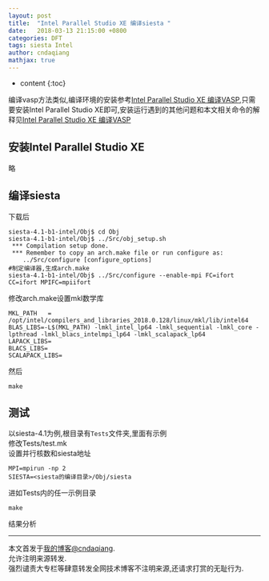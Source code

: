 ```yaml
---
layout: post
title:  "Intel Parallel Studio XE 编译siesta "
date:   2018-03-13 21:15:00 +0800
categories: DFT
tags: siesta Intel
author: cndaqiang
mathjax: true
---
```

* content
{:toc}

编译vasp方法类似,编译环境的安装参考[Intel Parallel Studio XE 编译VASP](/2018/01/15/intel-mpi-vasp/),只需要安装Intel Parallel Studio XE即可,安装运行遇到的其他问题和本文相关命令的解释见[Intel Parallel Studio XE 编译VASP](/2018/01/15/intel-mpi-vasp/)






## 安装Intel Parallel Studio XE
略
## 编译siesta
下载后
```
siesta-4.1-b1-intel/Obj$ cd Obj
siesta-4.1-b1-intel/Obj$ ../Src/obj_setup.sh 
 *** Compilation setup done. 
 *** Remember to copy an arch.make file or run configure as:
    ../Src/configure [configure_options]
#制定编译器,生成arch.make
siesta-4.1-b1-intel/Obj$ ../Src/configure --enable-mpi FC=ifort CC=ifort MPIFC=mpiifort
```
修改arch.make设置mkl数学库
```
MKL_PATH   = /opt/intel/compilers_and_libraries_2018.0.128/linux/mkl/lib/intel64
BLAS_LIBS=-L$(MKL_PATH) -lmkl_intel_lp64 -lmkl_sequential -lmkl_core -lpthread -lmkl_blacs_intelmpi_lp64 -lmkl_scalapack_lp64
LAPACK_LIBS=
BLACS_LIBS=
SCALAPACK_LIBS=
```
然后
```
make
```
## 测试
以siesta-4.1为例,根目录有`Tests`文件夹,里面有示例
<br>修改Tests/test.mk
<br>设置并行核数和siesta地址
```
MPI=mpirun -np 2
SIESTA=<siesta的编译目录>/Obj/siesta
```
进如Tests内的任一示例目录
```
make
```
结果分析




------
本文首发于[我的博客@cndaqiang](https://cndaqiang.github.io/).<br>
允许注明来源转发.<br>
强烈谴责大专栏等肆意转发全网技术博客不注明来源,还请求打赏的无耻行为.

